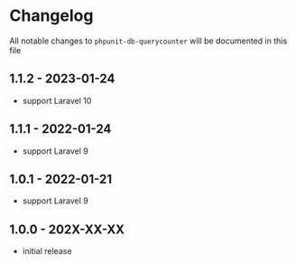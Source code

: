 # Changelog

All notable changes to `phpunit-db-querycounter` will be documented in this file

## 1.1.2 - 2023-01-24

- support Laravel 10

## 1.1.1 - 2022-01-24

- support Laravel 9

## 1.0.1 - 2022-01-21

- support Laravel 9

## 1.0.0 - 202X-XX-XX

- initial release
